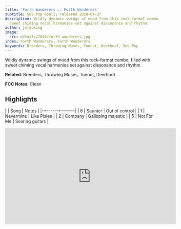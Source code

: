 ```yaml
---
title: 'Forth Wanderers :: Forth Wanderers'
subtitle: Sub Pop &bull; released 2018-04-27
description: Wildly dynamic swings of mood from this rock-format combo, filled with
  sweet chiming vocal harmonies set against dissonance and rhythm.
author: jclacking
image:
  src: details/2018/forth_wanderers.jpg
index: Forth Wanderers, Forth Wanderers
keywords: Breeders, Throwing Muses, Toenut, Deerhoof, Sub Pop
---
```

Wildly dynamic swings of mood from this rock-format combo, filled with sweet chiming vocal harmonies set against dissonance and rhythm.<!--more-->

**Related**: Breeders, Throwing Muses, Toenut, Deerhoof

**FCC Notes**: Clean

## Highlights

| | Song | Notes |
|-+------+-------|
| 8 | Saunter | Out of control |
| 1 | Nevermine | Like Pixies |
| 2 | Company | Galloping majestic |
| 5 | Not For Me | Soaring guitars |

<div class="tlo-detail-video"><iframe width="560" height="315" src="https://www.youtube.com/embed/X53IkGOQs0A" frameborder="0" allow="autoplay; encrypted-media" allowfullscreen></iframe></div>

